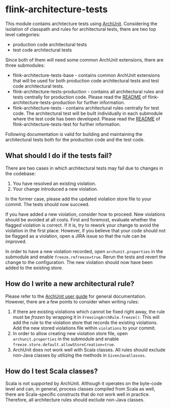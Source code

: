 # flink-architecture-tests

This module contains architecture tests using [ArchUnit](https://www.archunit.org/). Considering the
isolation of classpath and rules for architectural tests, there are two top level categories:

- production code architectural tests
- test code architectural tests

Since both of them will need some common ArchUnit extensions, there are three submodules:

- flink-architecture-tests-base - contains common ArchUnit extensions that will be used for both
  production code architectural tests and test code architectural tests.
- flink-architecture-tests-production - contains all architectural rules and tests centrally for
  production code. Please read the [README](flink-architecture-tests-production/README.md) of
  flink-architecture-tests-production for further information.
- flink-architecture-tests - contains architectural rules centrally for test code. The architectural
  test will be built individually in each submodule where the test code has been developed. Please
  read the [README](flink-architecture-tests-test/README.md) of flink-architecture-tests-test for
  further information.

Following documentation is valid for building and maintaining the architectural tests both for the
production code and the test code.

## What should I do if the tests fail?

There are two cases in which architectural tests may fail due to changes in the codebase:

1. You have resolved an existing violation.
2. Your change introduced a new violation.

In the former case, please add the updated violation store file to your commit. The tests should now
succeed.

If you have added a new violation, consider how to proceed. New violations should be avoided at all
costs. First and foremost, evaluate whether the flagged violation is correct. If it is, try to
rework your change to avoid the violation in the first place. However, if you believe that your code
should not be flagged as a violation, open a JIRA issue so that the rule can be improved.

In order to have a new violation recorded, open `archunit.properties` in the submodule and enable
`freeze.refreeze=true`. Rerun the tests and revert the change to the configuration. The new
violation should now have been added to the existing store.

## How do I write a new architectural rule?

Please refer to the [ArchUnit user guide](https://www.archunit.org/) for general documentation.
However, there are a few points to consider when writing rules:

1. If there are existing violations which cannot be fixed right away, the rule must be _frozen_ by
   wrapping it in `FreezingArchRule.freeze()`. This will add the rule to the violation store that
   records the existing violations. Add the new stored violations file within `violations` to your
   commit.
2. In order to allow creating new violation store file, open `archunit.properties` in the submodule
   and enable `freeze.store.default.allowStoreCreation=true`.
3. ArchUnit does not work well with Scala classes. All rules should exclude non-Java classes by
   utilizing the methods in `GivenJavaClasses`.

## How do I test Scala classes?

Scala is not supported by ArchUnit. Although it operates on the byte-code level and can, in general,
process classes compiled from Scala as well, there are Scala-specific constructs that do not work
well in practice. Therefore, all architecture rules should exclude non-Java classes.
